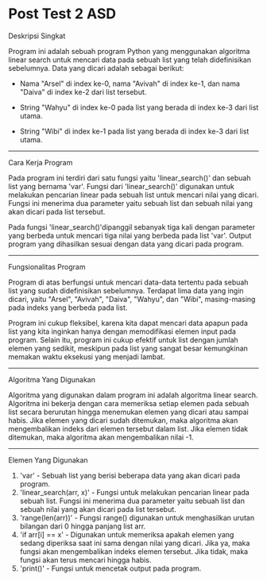 # Post Test 2 ASD

Deskripsi Singkat

Program ini adalah sebuah program Python yang menggunakan algoritma linear search untuk mencari data pada sebuah list yang telah didefinisikan sebelumnya. Data yang dicari adalah sebagai berikut:

- Nama "Arsel" di index ke-0, nama "Avivah" di index ke-1, dan nama "Daiva" di index ke-2 dari list tersebut.

- String "Wahyu" di index ke-0 pada list yang berada di index ke-3 dari list utama.

- String "Wibi" di index ke-1 pada list yang berada di index ke-3 dari list utama.

-------------------------------------------------------------------------------------------------------------------------------
Cara Kerja Program

Pada program ini terdiri dari satu fungsi yaitu 'linear_search()' dan sebuah list yang bernama 'var'. Fungsi dari 'linear_search()' digunakan untuk melakukan pencarian linear pada sebuah list untuk mencari nilai yang dicari. Fungsi ini menerima dua parameter yaitu sebuah list dan sebuah nilai yang akan dicari pada list tersebut.

Pada fungsi 'linear_search()'dipanggil sebanyak tiga kali dengan parameter yang berbeda untuk mencari tiga nilai yang berbeda pada list 'var'. Output program yang dihasilkan sesuai dengan data yang dicari pada program.

-------------------------------------------------------------------------------------------------------------------------------
Fungsionalitas Program

Program di atas berfungsi untuk mencari data-data tertentu pada sebuah list yang sudah didefinisikan sebelumnya. Terdapat lima data yang ingin dicari, yaitu "Arsel", "Avivah", "Daiva", "Wahyu", dan "Wibi", masing-masing pada indeks yang berbeda pada list.

Program ini cukup fleksibel, karena kita dapat mencari data apapun pada list yang kita inginkan hanya dengan memodifikasi elemen input pada program.            Selain itu, program ini cukup efektif untuk list dengan jumlah elemen yang sedikit, meskipun pada list yang sangat besar kemungkinan memakan waktu eksekusi yang menjadi lambat.

-------------------------------------------------------------------------------------------------------------------------------
Algoritma Yang Digunakan

Algoritma yang digunakan dalam program ini adalah algoritma linear search. Algoritma ini bekerja dengan cara memeriksa setiap elemen pada sebuah list secara berurutan hingga menemukan elemen yang dicari atau sampai habis. Jika elemen yang dicari sudah ditemukan, maka algoritma akan mengembalikan indeks dari elemen tersebut dalam list. Jika elemen tidak ditemukan, maka algoritma akan mengembalikan nilai -1.

-------------------------------------------------------------------------------------------------------------------------------
Elemen Yang Digunakan 

1. 'var' - Sebuah list yang berisi beberapa data yang akan dicari pada program.
2. 'linear_search(arr, x)' - Fungsi untuk melakukan pencarian linear pada sebuah list. Fungsi ini menerima dua parameter yaitu sebuah list dan sebuah nilai yang akan dicari pada list tersebut.
3. 'range(len(arr))' - Fungsi range() digunakan untuk menghasilkan urutan bilangan dari 0 hingga panjang list arr.
4. 'if arr[i] == x' - Digunakan untuk memeriksa apakah elemen yang sedang diperiksa saat ini sama dengan nilai yang dicari. Jika ya, maka fungsi akan mengembalikan indeks elemen tersebut. Jika tidak, maka fungsi akan terus mencari hingga habis.
5. 'print()' - Fungsi untuk mencetak output pada program.
